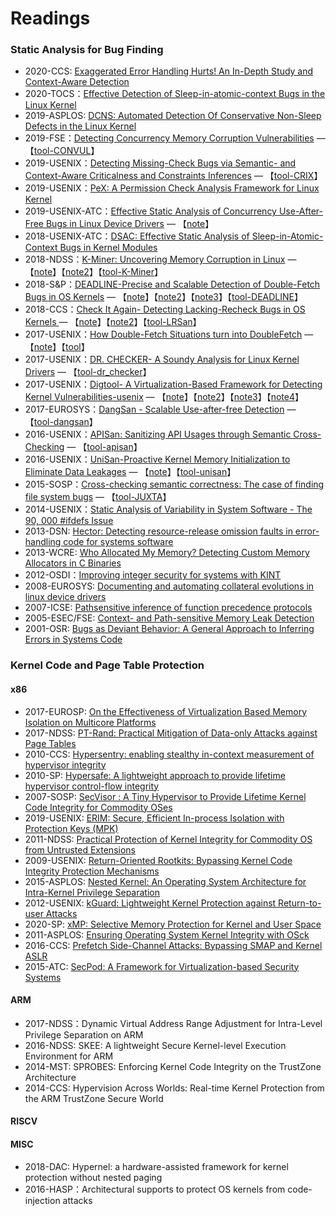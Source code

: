 # Readings


### Static Analysis for Bug Finding

* 2020-CCS: [Exaggerated Error Handling Hurts! An In-Depth Study and Context-Aware Detection](https://www-users.cs.umn.edu/~kjlu/papers/eecatch.pdf)
* 2020-TOCS：[Effective Detection of Sleep-in-atomic-context Bugs in the Linux Kernel](https://dl.acm.org/doi/pdf/10.1145/3381990)
* 2019-ASPLOS: [DCNS: Automated Detection Of Conservative Non-Sleep Defects in the Linux Kernel](https://hal.inria.fr/hal-02389543/document)
* 2019-FSE：[Detecting Concurrency Memory Corruption Vulnerabilities](https://dl.acm.org/doi/10.1145/3338906.3338927) — 【[tool-CONVUL](https://github.com/mryancai/ConVul)】
* 2019-USENIX：[Detecting Missing-Check Bugs via Semantic- and Context-Aware Criticalness and Constraints Inferences](https://www.usenix.org/conference/usenixsecurity19/presentation/lu) — 【[tool-CRIX](https://github.com/umnsec/crix)】
* 2019-USENIX：[PeX: A Permission Check Analysis Framework for Linux Kernel](https://www.usenix.org/conference/usenixsecurity19/presentation/zhang-tong)
* 2019-USENIX-ATC：[Effective Static Analysis of Concurrency Use-After-Free Bugs in Linux Device Drivers](https://www.usenix.org/conference/atc19/presentation/bai) — 【[note](https://securitygossip.com/blog/2019/11/22/effective-static-analysis-of-concurrency-use-after-free-bugs-in-linux-device-drivers/)】
* 2018-USENIX-ATC：[DSAC: Effective Static Analysis of Sleep-in-Atomic-Context Bugs in Kernel Modules](https://www.usenix.org/system/files/conference/atc18/atc18-bai.pdf)
* 2018-NDSS：[K-Miner: Uncovering Memory Corruption in Linux](http://wp.internetsociety.org/ndss/wp-content/uploads/sites/25/2018/02/ndss2018_05A-1_Gens_paper.pdf) — 【[note](https://mp.weixin.qq.com/s/3N3rmAyZEbZpiBvxnjWVvA)】【[note2](https://blog.csdn.net/u012332816/article/details/79795643)】【[tool-K-Miner](https://github.com/ssl-tud/k-miner)】
* 2018-S&P：[DEADLINE-Precise and Scalable Detection of Double-Fetch Bugs in OS Kernels](http://www-users.cs.umn.edu/~kjlu/papers/deadline.pdf) — 【[note](https://www.jianshu.com/p/e4084b2c7c16)】【[note2](https://www.jianshu.com/p/7e2f15547f1e)】【[note3](https://www.inforsec.org/wp/?p=2550)】【[tool-DEADLINE](https://github.com/sslab-gatech/deadline)】
* 2018-CCS：[Check It Again- Detecting Lacking-Recheck Bugs in OS Kernels ](https://www-users.cs.umn.edu/~kjlu/papers/lrsan.pdf)— 【[note](https://www.jianshu.com/p/2f8df6082b1d)】【[note2](https://securitygossip.com/blog/2018/11/27/check-it-again-detecting-lacking-recheck-bugs-in-os-kernels/)】【[tool-LRSan](https://github.com/kengiter/lrsan)】
* 2017-USENIX：[How Double-Fetch Situations turn into DoubleFetch](https://www.usenix.org/system/files/conference/usenixsecurity17/sec17-wang.pdf) — 【[note](http://www.inforsec.org/wp/?p=2049)】【[tool](https://github.com/wpengfei/double_fetch_cocci)】
* 2017-USENIX：[DR. CHECKER- A Soundy Analysis for Linux Kernel Drivers](https://www.usenix.org/system/files/conference/usenixsecurity17/sec17-machiry.pdf) — 【[tool-dr_checker](https://github.com/ucsb-seclab/dr_checker)】
* 2017-USENIX：[Digtool- A Virtualization-Based Framework for Detecting Kernel Vulnerabilities-usenix](https://www.usenix.org/system/files/conference/usenixsecurity17/sec17-pan.pdf) — 【[note](https://www.jianshu.com/p/3cc85231657d)】【[note2](https://mp.weixin.qq.com/s/RFWqx0LXWuHcJNbb8lrjFA)】【[note3](http://yama0xff.com/2019/02/15/Digtool-A-Virtualization-Based-Framework-for-Detecting-Kernel-Vulnerabilities/)】【[note4](https://securitygossip.com/blog/2018/10/09/digtool-a-virtualization-based-framework-for-detecting-kernel-vulnerabilities/)】
* 2017-EUROSYS：[DangSan - Scalable Use-after-free Detection](https://doi.org/10.1145/3064176.3064211) — 【[tool-dangsan](https://github.com/vusec/dangsan)】
* 2016-USENIX：[APISan: Sanitizing API Usages through Semantic Cross-Checking](https://pdfs.semanticscholar.org/29c2/42b2b73c376a61344877d5488f33e066ecc8.pdf?_ga=2.254762891.2010008061.1593351615-150437918.1586869794) — 【[tool-apisan](https://github.com/sslab-gatech/apisan)】
* 2016-USENIX：[UniSan-Proactive Kernel Memory Initialization to Eliminate Data Leakages](https://dl.acm.org/doi/pdf/10.1145/2976749.2978366) — 【[note](http://www.inforsec.org/wp/?p=1416)】【[tool-unisan](https://github.com/sslab-gatech/unisan)】
* 2015-SOSP：[Cross-checking semantic correctness: The case of finding file system bugs](https://lifeasageek.github.io/papers/min-juxta.pdf) — 【[tool-JUXTA](https://github.com/sslab-gatech/juxta)】
* 2014-USENIX：[Static Analysis of Variability in System Software - The 90, 000 #ifdefs Issue](https://www.usenix.org/conference/atc14/technical-sessions/presentation/tartler)
* 2013-DSN: [Hector: Detecting resource-release omission faults in error-handling code for systems software](https://hal.inria.fr/hal-00918079/document)
* 2013-WCRE: [Who Allocated My Memory? Detecting Custom Memory Allocators in C Binaries](https://www.cs.vu.nl/~herbertb/papers/membrush_wcre13.pdf)
* 2012-OSDI：[Improving integer security for systems with KINT](https://www.usenix.org/conference/osdi12/technical-sessions/presentation/wang)
* 2008-EUROSYS: [Documenting and automating collateral evolutions in linux device drivers](https://www.researchgate.net/profile/Yoann_Padioleau/publication/221351679_Towards_Documenting_and_Automating_Collateral_Evolutions_in_Linux_Device_Drivers/links/00b7d5255a2ef57876000000/Towards-Documenting-and-Automating-Collateral-Evolutions-in-Linux-Device-Drivers.pdf)
* 2007-ICSE: [Pathsensitive inference of function precedence protocols](https://docs.lib.purdue.edu/cgi/viewcontent.cgi?article=2660&context=cstech)
* 2005-ESEC/FSE: [Context- and Path-sensitive Memory Leak Detection](http://groups.csail.mit.edu/pag/OLD/parg/xie05leak.pdf)
* 2001-OSR: [Bugs as Deviant Behavior: A General Approach to Inferring Errors in Systems Code](https://apps.dtic.mil/sti/pdfs/ADA419584.pdf)

### Kernel Code and Page Table Protection

#### x86
* 2017-EUROSP: [On the Effectiveness of Virtualization Based Memory Isolation on Multicore Platforms](https://ink.library.smu.edu.sg/cgi/viewcontent.cgi?article=4701&context=sis_research)
* 2017-NDSS: [PT-Rand: Practical Mitigation of Data-only Attacks against Page Tables](https://pdfs.semanticscholar.org/97c7/8ac6c015b5ed11eb825adc02fbb2a55913ae.pdf)
* 2010-CCS: [Hypersentry: enabling stealthy in-context measurement of hypervisor integrity](http://www.cse.psu.edu/~trj1/cse597-s11/docs/hypersentry_ccs10.pdf)
* 2010-SP: [Hypersafe: A lightweight approach to provide lifetime hypervisor control-flow integrity](http://www.cs.fsu.edu/~zwang/files/oakland10.pdf)
* 2007-SOSP: [SecVisor : A Tiny Hypervisor to Provide Lifetime Kernel Code Integrity for Commodity OSes](http://www.cs.cmu.edu/~arvinds/pubs/secvisor.pdf)
* 2019-USENIX: [ERIM: Secure, Efficient In-process Isolation with Protection Keys (MPK)](https://www.usenix.org/system/files/sec19-vahldiek-oberwagner_0.pdf)
* 2011-NDSS: [Practical Protection of Kernel Integrity for Commodity OS from Untrusted Extensions](https://www.ndss-symposium.org/wp-content/uploads/2017/09/xipdf.pdf)
* 2009-USENIX: [Return-Oriented Rootkits: Bypassing Kernel Code Integrity Protection Mechanisms](https://www.usenix.org/legacy/events/sec09/tech/full_papers/hund.pdf)
* 2015-ASPLOS: [Nested Kernel: An Operating System Architecture for Intra-Kernel Privilege Separation](https://nathandautenhahn.com/downloads/publications/asplos200-dautenhahn.pdf)
* 2012-USENIX: [kGuard: Lightweight Kernel Protection against Return-to-user Attacks](https://www.usenix.org/system/files/conference/usenixsecurity12/sec12-final143.pdf)
* 2020-SP: [xMP: Selective Memory Protection for Kernel and User Space](https://www3.cs.stonybrook.edu/~mikepo/papers/xmp.sp20.pdf)
* 2011-ASPLOS: [Ensuring Operating System Kernel Integrity with OSck](https://dl.acm.org/doi/pdf/10.1145/1961295.1950398)
* 2016-CCS: [Prefetch Side-Channel Attacks: Bypassing SMAP and Kernel ASLR](https://dl.acm.org/doi/pdf/10.1145/2976749.2978356)
* 2015-ATC: [SecPod: A Framework for Virtualization-based Security Systems](https://www.usenix.org/system/files/conference/atc15/atc15-paper-wang-xiaoguang.pdf)


#### ARM
* 2017-NDSS：Dynamic Virtual Address Range Adjustment for Intra-Level Privilege Separation on ARM
* 2016-NDSS: SKEE: A lightweight Secure Kernel-level Execution Environment for ARM
* 2014-MST: SPROBES: Enforcing Kernel Code Integrity on the TrustZone Architecture
* 2014-CCS: Hypervision Across Worlds: Real-time Kernel Protection from the ARM TrustZone Secure World

#### RISCV


#### MISC
* 2018-DAC: Hypernel: a hardware-assisted framework for kernel protection without nested paging
* 2016-HASP：Architectural supports to protect OS kernels from code-injection attacks
